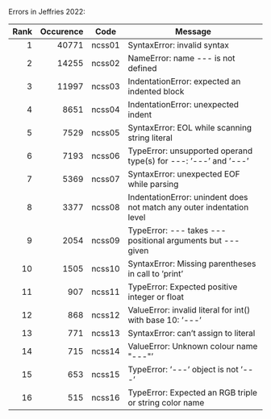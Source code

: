 Errors in Jeffries 2022:

| Rank | Occurence | Code   | Message |
|-----:|----------:|--------|---------|
|    1 |     40771 | ncss01 | SyntaxError: invalid syntax  |
|    2 |     14255 | ncss02 | NameError: name --- is not defined  |
|    3 |     11997 | ncss03 | IndentationError: expected an indented block  |
|    4 |      8651 | ncss04 | IndentationError: unexpected indent  |
|    5 |      7529 | ncss05 | SyntaxError: EOL while scanning string literal  |
|    6 |      7193 | ncss06 | TypeError: unsupported operand type(s) for ---: ’---’ and ’---’  |
|    7 |      5369 | ncss07 | SyntaxError: unexpected EOF while parsing  |
|    8 |      3377 | ncss08 | IndentationError: unindent does not match any outer indentation level  |
|    9 |      2054 | ncss09 | TypeError: --- takes --- positional arguments but --- given  |
|   10 |      1505 | ncss10 | SyntaxError: Missing parentheses in call to ’print’  |
|   11 |       907 | ncss11 | TypeError: Expected positive integer or float  |
|   12 |       868 | ncss12 | ValueError: invalid literal for int() with base 10: ’---’  |
|   13 |       771 | ncss13 | SyntaxError: can’t assign to literal  |
|   14 |       715 | ncss14 | ValueError: Unknown colour name "---"’  |
|   15 |       653 | ncss15 | TypeError: ’---’ object is not ’---’  |
|   16 |       515 | ncss16 | TypeError: Expected an RGB triple or string color name  |
